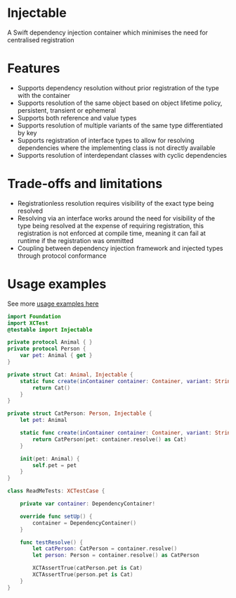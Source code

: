 # Injectable

A Swift dependency injection container which minimises the need for centralised registration

# Features

- Supports dependency resolution without prior registration of the type with the container
- Supports resolution of the same object based on object lifetime policy, persistent, transient or ephemeral
- Supports both reference and value types
- Supports resolution of multiple variants of the same type differentiated by key
- Supports registration of interface types to allow for resolving dependencies where the implementing class is not directly available
- Supports resolution of interdependant classes with cyclic dependencies

# Trade-offs and limitations

- Registrationless resolution requires visibility of the exact type being resolved
- Resolving via an interface works around the need for visibility of the type being resolved at the expense of requiring registration, this registration is not enforced at compile time, meaning it can fail at runtime if the registration was ommitted
- Coupling between dependency injection framework and injected types through protocol conformance

# Usage examples

See more [usage examples here](UsageExamples.md)

```swift
import Foundation
import XCTest
@testable import Injectable

private protocol Animal { }
private protocol Person {
    var pet: Animal { get }
}

private struct Cat: Animal, Injectable {
    static func create(inContainer container: Container, variant: String?) -> Cat {
        return Cat()
    }
}

private struct CatPerson: Person, Injectable {
    let pet: Animal

    static func create(inContainer container: Container, variant: String?) -> CatPerson {
        return CatPerson(pet: container.resolve() as Cat)
    }

    init(pet: Animal) {
        self.pet = pet
    }
}

class ReadMeTests: XCTestCase {

    private var container: DependencyContainer!

    override func setUp() {
        container = DependencyContainer()
    }

    func testResolve() {
        let catPerson: CatPerson = container.resolve()
        let person: Person = container.resolve() as CatPerson

        XCTAssertTrue(catPerson.pet is Cat)
        XCTAssertTrue(person.pet is Cat)
    }
}
```



